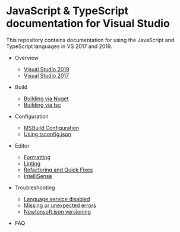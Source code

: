 # JavaScript & TypeScript documentation for Visual Studio

This repository contains documentation for using the JavaScript and TypeScript languages in VS 2017 and 2019.

- Overview
    - [Visual Studio 2019](articles/index-2019.md) 
    - [Visual Studio 2017](articles/index.md)


- Build
    - [Building via Nuget](articles/build/nuget.md)
    - [Building via tsc](articles/build/nuget.md)

- Configuration
    - [MSBuild Configuration](articles/configuration/msbuild.md)
    - [Using tsconfig.json](articles/configuration/tsconfig.md)

- Editor
    - [Formatting](articles/editor/formatting.md)
    - [Linting](articles/editor/linting.md)
    - [Refactoring and Quick Fixes](articles/editor/refactoring.md)
    - [IntelliSense](articles/editor/intellisense.md)
  
- Troubleshooting
    - [Language service disabled](articles/troubleshooting/jsdisabled.md)
    - [Missing or unexpected errors](articles/troubleshooting/diagnostics.md)
    - [Newtonsoft.json versioning](articles/troubleshooting/newtonsoft.md)

- FAQ
